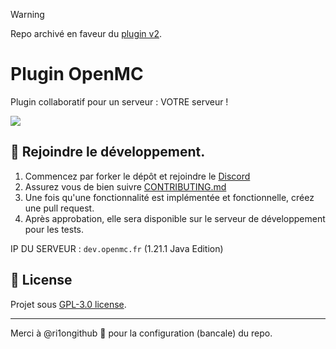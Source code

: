 > [!WARNING]  
> Repo archivé en faveur du [plugin v2](https://github.com/ServerOpenMC/PluginV2).
# Plugin OpenMC
Plugin collaboratif pour un serveur : VOTRE serveur !

<a href="https://github.com/ServerOpenMC/Plugin/graphs/contributors">
  <img src="https://contrib.rocks/image?repo=ServerOpenMC/Plugin" />
</a>

## 🤝 Rejoindre le développement.
1. Commencez par forker le dépôt et rejoindre le [Discord](https://discord.gg/aywen-communaute-1161296442577653802)
3. Assurez vous de bien suivre [CONTRIBUTING.md](https://github.com/ServerOpenMC/Plugin/blob/main/CONTRIBUTING.md)
4. Une fois qu'une fonctionnalité est implémentée et fonctionnelle, créez une pull request.
5. Après approbation, elle sera disponible sur le serveur de développement pour les tests.

IP DU SERVEUR : `dev.openmc.fr` (1.21.1 Java Edition)

## 📃 License
Projet sous [GPL-3.0 license](https://choosealicense.com/licenses/gpl-3.0/).

---
Merci à @ri1ongithub 🥛 pour la configuration (bancale) du repo.
